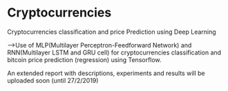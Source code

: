 # Cryptocurrencies
Cryptocurrencies classification and price Prediction using Deep Learning

-->Use of MLP(Multilayer Perceptron-Feedforward Network) and RNN(Multilayer LSTM and GRU cell) for cryptocurrencies
classification and bitcoin price prediction (regression) using Tensorflow.

An extended report with descriptions, experiments and results will be uploaded soon (until 27/2/2019)
